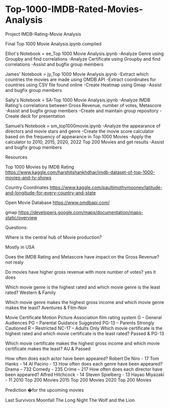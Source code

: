 # Top-1000-IMDB-Rated-Movies-Analysis

Project IMDB-Rating-Movie Analysis 

Final Top 1000 Movie Analysis.ipynb compiled 

Elliot's Notebook = ee_Top 1000 Movie Analysis.ipynb -Analyze Genre using Groupby and find correlations -Analyze Certificate using Groupby and find correlations -Assist and bugfix group members

James' Notebook = jy_Top 1000 Movie Analysis.ipynb -Extract which countries the movies are made using OMDB API -Extract coordinates for countries using CSV file found online -Create Heatmap using Gmap -Assist and bugfix group members

Sally's Notebook = SA-Top 1000 Movie Analysis.ipynb -Analyze IMDB Rating's correlations between Gross Revenue, number of votes, Metascore -Assist and bugfix group members -Create and maintain group repository -Create deck for presentation

Samuel’s Notebook = sm_top1000movie.ipynb -Analyze the appearance of directors and movie stars and genre -Create the movie score calculator based on the frequency of appearance in Top 1000 Movies -Apply the calculator to 2010, 2015, 2020, 2022 Top 200 Movies and get results -Assist and bugfix group members

Resources

Top 1000 Movies by IMDB Rating https://www.kaggle.com/harshitshankhdhar/imdb-dataset-of-top-1000-movies-and-tv-shows

Country Coordinates https://www.kaggle.com/paultimothymooney/latitude-and-longitude-for-every-country-and-state

Open Movie Database https://www.omdbapi.com/

gmap https://developers.google.com/maps/documentation/maps-static/overview

Questions:

Where is the central hub of Movie production?

Mostly in USA

Does the IMDB Rating and Metascore have impact on the Gross Revenue? not realy

Do movies have higher gross revenue with more number of votes? yes it does

Which movie genre is the highest rated and which movie genre is the least rated? Western & Family

Which movie genre makes the highest gross income and which movie genre makes the least? Aventures & Film-Noir

Movie Certificate Motion Picture Association film rating system G – General Audiences PG – Parental Guidance Suggested PG-13 – Parents Strongly Cautioned R – Restricted NC-17 – Adults Only Which movie certificate is the highest rated and which movie certificate is the least rated? Passed & PG-13

Which movie certificate makes the highest gross income and which movie certificate makes the least? AU & Passed

How often does each actor have been appeared? Robert De Niro - 17 Tom Hanks - 14 Al Pacino - 13 How often does each genre have been appeared? Drama – 732 Comedy - 235 Crime – 217 How often does each director have been appeared? Alfred Hitchcock - 14 Steven Spielberg - 13 Hayao Miyazaki - 11 2010 Top 200 Movies 2015 Top 200 Movies 2020 Top 200 Movies

Prediction �for the upcoming movies

Last Survivors Moonfall The Long Night The Wolf and the Lion
